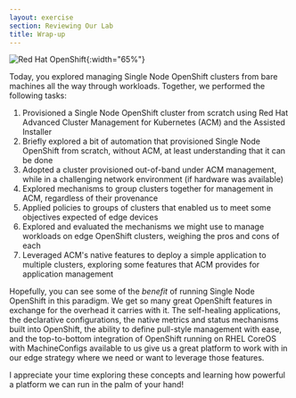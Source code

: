 ```yaml
---
layout: exercise
section: Reviewing Our Lab
title: Wrap-up
---
```


![Red Hat OpenShift](/assets/images/red-hat-openshift.png?style=centered "Red Hat OpenShift"){:width="65%"}

Today, you explored managing Single Node OpenShift clusters from bare machines all the way through workloads. Together, we performed the following tasks:

1. Provisioned a Single Node OpenShift cluster from scratch using Red Hat Advanced Cluster Management for Kubernetes (ACM) and the Assisted Installer
2. Briefly explored a bit of automation that provisioned Single Node OpenShift from scratch, without ACM, at least understanding that it can be done
3. Adopted a cluster provisioned out-of-band under ACM management, while in a challenging network environment (if hardware was available)
4. Explored mechanisms to group clusters together for management in ACM, regardless of their provenance
5. Applied policies to groups of clusters that enabled us to meet some objectives expected of edge devices
6. Explored and evaluated the mechanisms we might use to manage workloads on edge OpenShift clusters, weighing the pros and cons of each
7. Leveraged ACM's native features to deploy a simple application to multiple clusters, exploring some features that ACM provides for application management

Hopefully, you can see some of the _benefit_ of running Single Node OpenShift in this paradigm. We get so many great OpenShift features in exchange for the overhead it carries with it. The self-healing applications, the declarative configurations, the native metrics and status mechanisms built into OpenShift, the ability to define pull-style management with ease, and the top-to-bottom integration of OpenShift running on RHEL CoreOS with MachineConfigs available to us give us a great platform to work with in our edge strategy where we need or want to leverage those features.

I appreciate your time exploring these concepts and learning how powerful a platform we can run in the palm of your hand!
